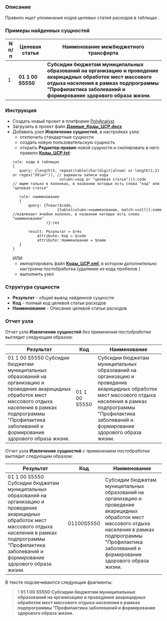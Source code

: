 ﻿### Описание
Правило ищет упоминания кодов целевых статей расходов в таблицах .

### Примеры найденных сущностей
| N п/п | Целевая статья | Наименование межбюджетного трансферта |
|--|--|--|
| 1 | **01 1 00 S5550** |**Субсидии бюджетам муниципальных образований на организацию и проведение акарицидных обработок мест массового отдыха населения в рамках подпрограммы "Профилактика заболеваний и формирование здорового образа жизни.**|

### Инструкция
* Создать новый проект в платформе [PolyAnalyst](https://www.megaputer.ru/produkti/)
* Загрузить в проект файл [**Данные_Коды_ЦСР.docx**](Данные_Коды_ЦСР.docx)
* Добавить узел **Извлечение сущностей**, в настройках узла:
	 * отключить стандартные сущности
	 * создать новую пользовательскую сущность
	 * открыть **Редактор правил** новой сущности и скопировать в него правило [**Коды_ЦСР.txt**](Коды_ЦСР.txt):
	 ```  
	rule: коды в таблицах
	{
		query: {length(5, repeat(table(char(digit|alnum) or length(1,2) or regex("ХХ\w+")),	// варианты записи кода
						  column:=код or "целевая статья"))}:code 						// ищем только в колонках, в названии которых есть слова "код" или "целевая статья"
			          					
		rule: наименование
		{
			query: {fnear($code, 
						 {table(column:=наименование, match:=cell)}:name		//извлекает ячейки колонок, в названии которых есть слово "наименование"
					)}:res
		
			result: Результат = $res
				attribute: Код = $code
				attribute: Наименование = $name
		}
	}
	```
     ИЛИ
  * импортировать файл [**Коды_ЦСР.xml**](Коды_ЦСР.xml), в котором дополнительно настроена постобработка (удаление из кода пробелов )
  * выполнить узел

### Структура сущности
* **Результат** - общий вывод найденной сущности
* **Код** - полный код целевой статьи расходов
* **Наименование** - Описание целевой статьи расходов

### Отчет узла
Отчет узла **Извлечение сущностей** *без применения постобработки* выглядит следующим образом:

| Результат | Код | Наименование|
| ------ | ------ | ------ |
| 01 1 00 S5550 Субсидии бюджетам муниципальных образований на организацию и проведение акарицидных обработок мест массового отдыха населения в рамках подпрограммы "Профилактика заболеваний и формирование здорового образа жизни. | 01 1 00 S5550 | Субсидии бюджетам муниципальных образований на организацию и проведение акарицидных обработок мест массового отдыха населения в рамках подпрограммы "Профилактика заболеваний и формирование здорового образа жизни.|

Отчет узла **Извлечение сущностей** *с применением постобработки* выглядит следующим образом:

| Результат | Код | Наименование|
| ------ | ------ | ------ |
| 01 1 00 S5550 Субсидии бюджетам муниципальных образований на организацию и проведение акарицидных обработок мест массового отдыха населения в рамках подпрограммы "Профилактика заболеваний и формирование здорового образа жизни. | 01100S5550 | Субсидии бюджетам муниципальных образований на организацию и проведение акарицидных обработок мест массового отдыха населения в рамках подпрограммы "Профилактика заболеваний и формирование здорового образа жизни.|

В тексте подсвечиваются следующие фрагменты:
>  1  **01 1 00 S5550** **Субсидии бюджетам муниципальных образований на организацию и проведение акарицидных обработок мест массового отдыха населения в рамках подпрограммы "Профилактика заболеваний и формирование здорового образа жизни.**
